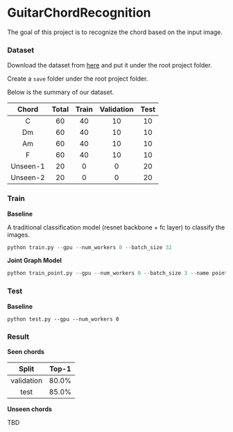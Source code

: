 # GuitarChordRecognition
The goal of this project is to recognize the chord based on the input image.

### Dataset

Download the dataset from [here](https://drive.google.com/file/d/1D1ZNHSX_QuHGz_k0EEJ8sKJJBUy2eFR9/view?usp=sharing) and put it under the root project folder.

Create a `save` folder under the root project folder.

Below is the summary of our dataset.

|  Chord   | Total | Train | Validation | Test |
| :------: | :---: | :---: | :--------: | :--: |
|    C     |  60   |  40   |     10     |  10  |
|    Dm    |  60   |  40   |     10     |  10  |
|    Am    |  60   |  40   |     10     |  10  |
|    F     |  60   |  40   |     10     |  10  |
| Unseen-1 |  20   |   0   |     0      |  20  |
| Unseen-2 |  20   |   0   |     0      |  20  |

### Train

**Baseline**

A traditional classification model (resnet backbone + fc layer) to classify the images.

```python
python train.py --gpu --num_workers 0 --batch_size 32
```

**Joint Graph Model**

```python
python train_point.py --gpu --num_workers 0 --batch_size 3 --name point --dataset chord_point --middle point --decode point --batch_size 32
```

### Test

**Baseline**

```
python test.py --gpu --num_workers 0
```

### Result

**Seen chords**

|   Split    | Top-1 |
| :--------: | :---: |
| validation | 80.0% |
|    test    | 85.0% |

**Unseen chords**

TBD